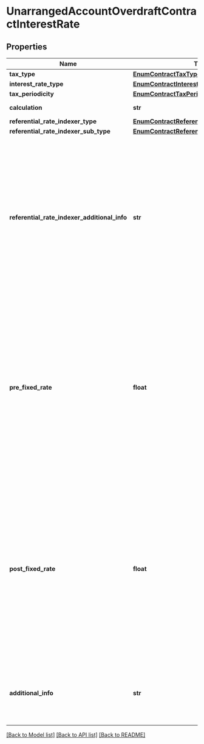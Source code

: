 # UnarrangedAccountOverdraftContractInterestRate

## Properties
Name | Type | Description | Notes
------------ | ------------- | ------------- | -------------
**tax_type** | [**EnumContractTaxType**](EnumContractTaxType.md) |  | 
**interest_rate_type** | [**EnumContractInterestRateType**](EnumContractInterestRateType.md) |  | 
**tax_periodicity** | [**EnumContractTaxPeriodicity**](EnumContractTaxPeriodicity.md) |  | 
**calculation** | **str** | Base de cálculo | 
**referential_rate_indexer_type** | [**EnumContractReferentialRateIndexerType**](EnumContractReferentialRateIndexerType.md) |  | 
**referential_rate_indexer_sub_type** | [**EnumContractReferentialRateIndexerSubType**](EnumContractReferentialRateIndexerSubType.md) |  | [optional] 
**referential_rate_indexer_additional_info** | **str** | Campo livre para complementar a informação relativa ao Tipo de taxa referencial ou indexador. [Restrição] Obrigatório para complementar a informação relativa ao Tipo de taxa referencial ou indexador, quando selecionada o tipo ou subtipo OUTRO.  | [optional] 
**pre_fixed_rate** | **float** | \&quot;Taxa pré fixada aplicada sob o contrato da modalidade crédito. p.ex. 0.0045. O preenchimento deve respeitar as 4 casas decimais, mesmo que venham preenchidas com zeros (representação de porcentagem p.ex: 0.1500. Este valor representa 15%. O valor 1 representa 100%)\&quot;  | 
**post_fixed_rate** | **float** | \&quot;Taxa pós fixada aplicada sob o contrato da modalidade crédito. p.ex. 0.0045 .O preenchimento deve respeitar as 4 casas decimais, mesmo que venham preenchidas com zeros (representação de porcentagem p.ex: 0.1500. Este valor representa 15%. O valor 1 representa 100%)\&quot;  | 
**additional_info** | **str** | Texto com informações adicionais sobre a composição das taxas de juros pactuadas | 

[[Back to Model list]](../README.md#documentation-for-models) [[Back to API list]](../README.md#documentation-for-api-endpoints) [[Back to README]](../README.md)

